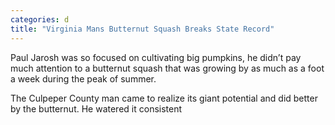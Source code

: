 ```yaml
---
categories: d
title: "Virginia Mans Butternut Squash Breaks State Record"
---
```


Paul Jarosh was so focused on cultivating big pumpkins, he didn’t pay much attention to a butternut squash that was growing by as much as a foot a week during the peak of summer.



The Culpeper County man came to realize its giant potential and did better by the butternut. He watered it consistent